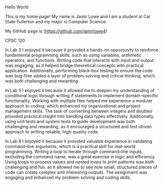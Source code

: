 Hello World

This is my home page! My name is Jamir Lowe and I am a student at Cal State Fullerton and my major is Computer Science.



My GitHub page is (https://github.com/jamirlowe4)

CPSC 120

In Lab 3 I enjoyed it because it provided a hands-on opportunity to reinforce fundamental programming skills, such as using variables, arithmetic operators, and functions. Writing code that interacts with input and output was engaging, as it helped bridge theoretical concepts with practical application. Additionally, performing black-box testing to ensure the code was bug-free added a layer of problem-solving and critical thinking, which was both challenging and rewarding.

In Lab 5 I enjoyed it because it allowed me to deepen my understanding of conditional logic through writing if statements to implement domain-specific functionality. Working with multiple files helped me experience a modular approach to coding, which enhanced my organizational and project management skills. The task of converting between integers and doubles provided practical insight into handling data types effectively. Additionally, using unit tests and system tests to guide development was both challenging and rewarding, as it encouraged a structured and test-driven approach to writing reliable, high-quality code.

In Lab 8 I enjoyed it because it provided valuable experience in validating command-line arguments, which is a practical skill for real-world programming. Writing a loop to iterate through command-line inputs, excluding the command name, was a great exercise in logic and efficiency. Using loops to process values and nested loops to print patterns was both challenging and fun, as it allowed me to see how small, structured pieces of code can create complex and interesting outputs. The assignment was engaging and enhanced my problem-solving and coding skills.

